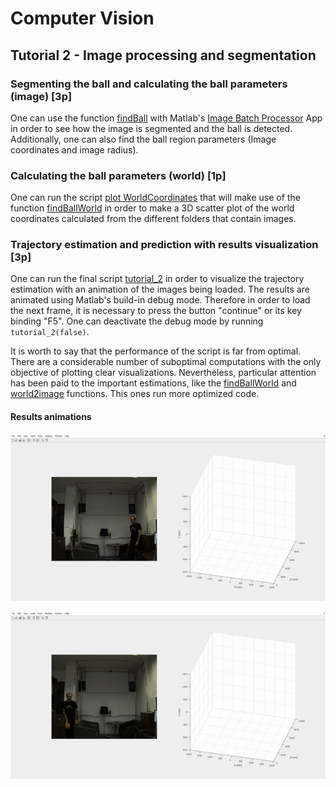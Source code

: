 # Computer Vision
## Tutorial 2 - Image processing and segmentation
### Segmenting the ball and calculating the ball parameters (image) [3p]
One can use the function [findBall](./findBall.m) with Matlab's 
[Image Batch Processor](https://www.mathworks.com/help/images/batch-processing-using-the-image-batch-processor-app.html)
App in order to see how the image is segmented and the ball is detected.
Additionally, one can also find the ball region parameters (Image coordinates
and image radius).

### Calculating the ball parameters (world) [1p]
One can run the script [plot WorldCoordinates](./plotWorldCoordinates.m) that
will make use of the function [findBallWorld](./findBallWorld.m) in order to 
make a 3D scatter plot of the world coordinates calculated from the different 
folders that contain images.

### Trajectory estimation and prediction with results visualization [3p]
One can run the final script [tutorial_2](./tutorial_2.m) in order to visualize
the trajectory estimation with an animation of the images being loaded.
The results are animated using Matlab's build-in debug mode. Therefore in order
to load the next frame, it is necessary to press the button "continue" or its
key binding "F5". One can deactivate the debug mode by running 
`tutorial_2(false)`.

It is worth to say that the performance of the script is far from optimal.
There are a considerable number of suboptimal computations with the only 
objective of plotting clear visualizations. Nevertheless, particular attention
has been paid to the important estimations, like the 
[findBallWorld](./findBallWorld.m) and [world2image](./world2image.m) functions. This ones run more
optimized code.

#### Results animations

![result visualization 1](./1.gif)

![result visualization 2](./2.gif)